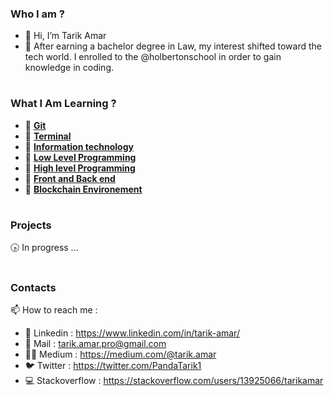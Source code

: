 ### Who I am ? 
- 👋 Hi, I’m Tarik Amar
- 🌱 After earning a bachelor degree in Law, my interest shifted toward the tech world. I enrolled to the @holbertonschool in order to gain knowledge in coding.
#

### What I Am Learning ? 
* 🤖 [**Git**](https://github.com/tarikamar/git)
* 🤖 [**Terminal**](https://github.com/tarikamar/terminal)
* 🤖 [**Information technology**](https://github.com/tarikamar/informationTechnology)
* 🤖 [**Low Level Programming**](https://github.com/tarikamar/holbertonSchool-lowLevelProgramming)
* 🤖 [**High level Programming**](https://github.com/tarikamar/holbertonSchool-highLevelProgramming)
* 🤖 [**Front and Back end**](https://github.com/tarikamar/frontBackEnd)
* 🤖 [**Blockchain Environement**](https://github.com/tarikamar/blockchainEnv)

#

### Projects 

🕟 In progress ...

#

### Contacts

📫 How to reach me :
  - 🥂 Linkedin : https://www.linkedin.com/in/tarik-amar/
  - 📩 Mail :  tarik.amar.pro@gmail.com
  - 👨‍💻 Medium : https://medium.com/@tarik.amar
  - 🐦 Twitter : https://twitter.com/PandaTarik1
  - 💻 Stackoverflow : https://stackoverflow.com/users/13925066/tarikamar
  

<!---
tarikamar/tarikamar is a ✨ special ✨ repository because its `README.md` (this file) appears on your GitHub profile.
You can click the Preview link to take a look at your changes.
--->
